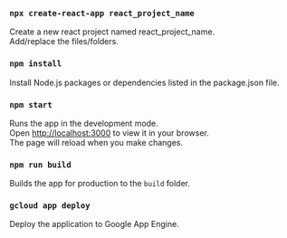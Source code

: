 ### `npx create-react-app react_project_name`
Create a new react project named react_project_name.\
Add/replace the files/folders.

### `npm install`
Install Node.js packages or dependencies listed in the package.json file.

### `npm start`
Runs the app in the development mode.\
Open [http://localhost:3000](http://localhost:3000) to view it in your browser.\
The page will reload when you make changes.

### `npm run build`
Builds the app for production to the `build` folder.

### `gcloud app deploy`
Deploy the application to Google App Engine.
